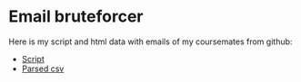 # Email bruteforcer

Here is my script and html data with emails of my coursemates from github:
* [Script](https://github.com/yk4r2/AppliedStats/blob/main/MIPT/labs/lab2/github_parser/github_emails.py)
* [Parsed csv](https://github.com/yk4r2/AppliedStats/blob/main/MIPT/labs/lab2/github_parser/res.csv) 

